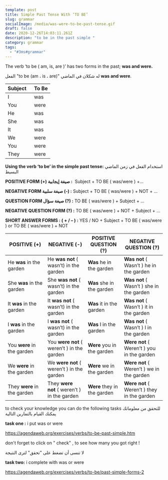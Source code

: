 ```yaml
---
template: post
title: Simple Past Tense With ‘TO BE’
slug: grammar
socialImage: /media/was-were-to-be-past-tense.gif
draft: false
date: 2020-12-26T14:03:11.261Z
description: "to be in the past simple "
category: grammar
tags:
  - "#3ms#grammar"
---
```

The verb ‘to be ( am, is, are )’ has two forms in the past; **was and were.**

الفعل "to be (am ، is ، are)" له شكلان في الماضي **was and were**.

| Subject   | To Be |
| --------- | ----- |
| I         | was   |
| You       | were  |
| He        | was   |
| She       | was   |
| It        | was   |
| We        | were  |
| You       | were  |
| They      | were  |



**Using the verb ‘to be’ in the simple past tense:** استخدام الفعل في زمن الماضي البسيط

**POSITIVE FORM (+)     صيغة إيجابية :**  Subject + TO BE ( was/were ) +…

**NEGATIVE FORM   صيغة سلبية (-) :** Subject + TO BE ( was/were ) + NOT + …

**QUESTION FORM    صيغة سؤال (?) :** TO BE ( was/were ) + Subject + …

**NEGATIVE QUESTION FORM (?) :** TO BE ( was/were ) + NOT + Subject + …

**SHORT ANSWER FORMS : ( + / – ) :** YES / NO + Subject + TO BE ( was/were ) or TO BE ( was/were ) + NOT

<!--StartFragment-->

| POSITIVE (+)                | NEGATIVE (-)                                | POSITIVE QUESTION (?)       | NEGATIVE QUESTION (?)                       |
| --------------------------- | ------------------------------------------- | --------------------------- | ------------------------------------------- |
| He **was** in the garden    | He **was not** ( wasn’t) in the garden      | **Was** he in the garden    | **Was not** ( Wasn’t ) he in the garden     |
| She **was** in the garden   | She **was not** ( wasn’t) in the garden     | **Was** she in the garden   | **Was not** ( Wasn’t ) she in the garden    |
| It **was** in the garden    | It **was not** ( wasn’t) in the garden      | **Was** it in the garden    | **Was not** ( Wasn’t ) it in the garden     |
| I **was** in the garden     | I **was not** ( wasn’t) in the garden       | **Was** I in the garden     | **Was not** ( Wasn’t ) I in the garden      |
| You **were** in the garden  | You **were not** ( weren’t ) in the garden  | **Were** you in the garden  | **Were not** ( Weren’t ) you in the garden  |
| We **were** in the garden   | We **were not** ( weren’t ) in the garden   | **Were** we in the garden   | **Were not** ( Weren’t ) we in the garden   |
| They **were** in the garden | They **were not** ( weren’t ) in the garden | **Were** they in the garden | **Were not** ( Weren’t ) they in the garden |



to check your knowledge you can do the following tasks  للتحقق من معلوماتك يمكنك القيام بالتمارين التالية

**task one :** i put was or were 

https://agendaweb.org/exercises/verbs/to-be-past-simple.htm

don't forget to click on " check" , to see how many you got right !

لا تنسى أن تضغط على "تحقق" لترى  النتيجة 

**task two:** i complete with was or were 

https://agendaweb.org/exercises/verbs/to-be/past-simple-forms-2
